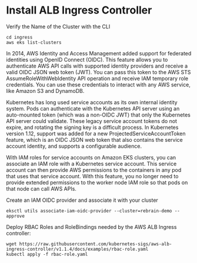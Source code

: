 # Install ALB Ingress Controller

Verify the Name of the Cluster with the CLI

```
cd ingress
aws eks list-clusters
```

In 2014, AWS Identity and Access Management added support for federated identities using OpenID Connect (OIDC). This feature allows you to authenticate AWS API calls with supported identity providers and receive a valid OIDC JSON web token (JWT). You can pass this token to the AWS STS AssumeRoleWithWebIdentity API operation and receive IAM temporary role credentials. You can use these credentials to interact with any AWS service, like Amazon S3 and DynamoDB.

Kubernetes has long used service accounts as its own internal identity system. Pods can authenticate with the Kubernetes API server using an auto-mounted token (which was a non-OIDC JWT) that only the Kubernetes API server could validate. These legacy service account tokens do not expire, and rotating the signing key is a difficult process. In Kubernetes version 1.12, support was added for a new ProjectedServiceAccountToken feature, which is an OIDC JSON web token that also contains the service account identity, and supports a configurable audience.

With IAM roles for service accounts on Amazon EKS clusters, you can associate an IAM role with a Kubernetes service account. This service account can then provide AWS permissions to the containers in any pod that uses that service account. With this feature, you no longer need to provide extended permissions to the worker node IAM role so that pods on that node can call AWS APIs.

Create an IAM OIDC provider and associate it with your cluster
```
eksctl utils associate-iam-oidc-provider --cluster=rebrain-demo --approve
```

Deploy RBAC Roles and RoleBindings needed by the AWS ALB Ingress controller:

```
wget https://raw.githubusercontent.com/kubernetes-sigs/aws-alb-ingress-controller/v1.1.4/docs/examples/rbac-role.yaml
kubectl apply -f rbac-role.yaml
```
